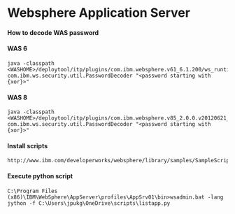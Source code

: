 Websphere Application Server
=====

#### How to decode WAS password

#### WAS 6
	java -classpath <WASHOME>/deploytool/itp/plugins/com.ibm.websphere.v61_6.1.200/ws_runtime.jar com.ibm.ws.security.util.PasswordDecoder "<password starting with {xor}>"

#### WAS 8
	java -classpath <WASHOME>/deploytool/itp/plugins/com.ibm.websphere.v85_2.0.0.v20120621_2102/wasRuntimeUtilV85.jar com.ibm.ws.security.util.PasswordDecoder "<password starting with {xor}>"
	
#### Install scripts
	http://www.ibm.com/developerworks/websphere/library/samples/SampleScripts.html

#### Execute python script
	C:\Program Files (x86)\IBM\WebSphere\AppServer\profiles\AppSrv01\bin>wsadmin.bat -lang jython -f C:\Users\jpukg\OneDrive\scripts\listapp.py
	